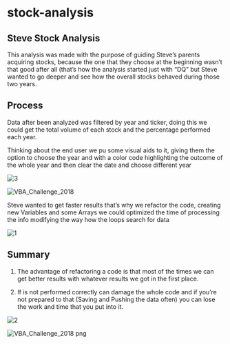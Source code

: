 # stock-analysis
## Steve Stock Analysis  



This analysis was made with the purpose of guiding Steve’s parents acquiring stocks, because the one that they choose at the beginning wasn’t that good after all (that’s how the analysis started just with “DQ” but Steve wanted to go deeper and see how the overall stocks behaved during those two years.

## Process

Data after been analyzed was filtered by year and ticker, doing this we could get the total volume of each stock and the percentage performed each year.

Thinking about the end user we pu some visual aids to it, giving them the option to choose  the year and with a color code highlighting the outcome of the whole year and then clear the date and choose different year



![3](https://user-images.githubusercontent.com/114957364/196841359-d217a23d-4841-4788-9e90-24030d761460.png)



![VBA_Challenge_2018](https://user-images.githubusercontent.com/114957364/196841492-85f39d3d-0acc-4daf-b424-641e4f1d3281.png)



Steve wanted to get faster results that’s why we refactor the code, creating new Variables and some Arrays we could optimized the time of processing the info modifying the way how the loops search for data  


![1](https://user-images.githubusercontent.com/114957364/196841378-3b30eece-9ef2-4273-a075-c7e8e415fe15.png)



## Summary

   1.	The advantage of refactoring a code is that most of the times we can get better results with whatever results we got in the first place. 

   2.	If is not performed correctly can damage the whole code and if you’re not prepared to that (Saving and Pushing the data often) you can lose the work and time           that you put into it.

![2](https://user-images.githubusercontent.com/114957364/196841398-db30982e-8fc8-47b5-bf67-0b510deaf0dd.png)

![VBA_Challenge_2018 png](https://user-images.githubusercontent.com/114957364/196841473-33b619e4-dc49-454f-8943-d59270deaa01.png)
